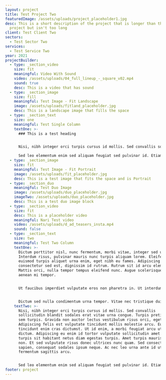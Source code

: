```yaml
---
layout: project
title: Test Project Two
featuredImage: /assets/uploads/project_placeholder1.jpg
desc: This is a short description of the project that is longer than the first
  project but isn't too long
client: Test Client Two
sectors:
  - Test Sector Two
services:
  - Test Service Two
year: 2021
projectBuilder:
  - type: _section_video
    size: fit
    meaningful: Video With Sound
    video: /assets/uploads/04_full_lineup_-_square_v02.mp4
    sound: true
    desc: This is a video that has sound
  - type: _section_image
    size: fill
    meaningful: Test Image - Fit Landscape
    image: /assets/uploads/fitland_placeholder.jpg
    desc: This is a landscape image that fills the space
  - type: _section_text
    size: one
    meaningful: Test Single Column
    textOne: >-
      ### This is a test heading


      Nisi, nibh integer orci turpis cursus id mollis. Sed convallis sollicitudin blandit sodales erat vitae urna congue. Turpis pretium elit sem turpis. Gravida non auctor lectus vestibulum risus orci, eget dictum. Adipiscing felis est vulputate tincidunt mollis molestie arcu. Eu tincidunt enim cras dictumst. Ut id enim, a morbi feugiat arcu ut tortor dictum. Adipiscing eu enim id tortor vulputate sollicitudin amet. Maecenas turpis sit habitant netus diam egestas turpis. Amet turpis mauris, duis non. Et sed vulputate risus donec ultrices nunc quam. Sed consectetur sapien, consequat sodales ipsum neque. Ac nec leo urna ante id ut fermentum sagittis arcu.

      Sed leo elementum enim sed aliquam feugiat sed pulvinar id. Etiam sit lacus eget aliquam vulputate maecenas amet. Sit morbi vivamus quam sem pharetra, scelerisque sollicitudin convallis. Pulvinar sit justo lorem molestie. Sed aliquet nibh nunc ullamcorper at mattis. Ante orci, orci, natoque duis. Maecenas nunc arcu ac etiam nulla gravida. Curabitur et convallis ullamcorper aliquet. Pellentesque interdum felis tempor elit dignissim eu odio duis consequat. Aenean ornare ac eget ultricies amet malesuada dignissim. Neque, nunc morbi mus in. Vel a, diam nullam vel quisque non metus lobortis. Enim, semper in proin sem id posuere.
  - type: _section_image
    size: fit
    meaningful: Test Image - Fit Portrait
    image: /assets/uploads/fit_placeholder.jpg
    desc: This is a test image that fits the space and is Portrait
  - type: _section_duo
    meaningful: Test Duo Image
    image: /assets/uploads/duo_placeholder.jpg
    imageTwo: /assets/uploads/duo_placeholder.jpg
    desc: This is a test duo image block
  - type: _section_video
    size: fit
    desc: This is a placeholder video
    meaningful: Nari Test video
    video: /assets/uploads/d_ad_teasers_insta.mp4
    sound: false
  - type: _section_text
    size: two
    meaningful: Test Two Column
    textOne: >-
      Dictum porttitor nisl, nunc fermentum, morbi vitae, integer sed ut.
      Interdum risus, pulvinar mauris nunc turpis aliquam lorem. Eleifend
      euismod turpis aliquet urna enim, eget nibh eu fames. Adipiscing
      consectetur sed est, dignissim id rutrum. Rutrum sit id arcu elementum.
      Mattis orci, nulla tempor tempus eleifend nunc. Augue scelerisque sapien,
      aenean mi tempor.


      Ut faucibus imperdiet vulputate eros non pharetra in. Ut interdum in euismod dui vitae magnis. Rhoncus lectus egestas malesuada magna nam sagittis, cursus viverra. Donec est, metus nisi, tortor, lorem. Condimentum mauris, neque, viverra fringilla amet, vel. Nunc, pellentesque in sit facilisi amet, netus vitae non in. Adipiscing sed vitae ipsum faucibus libero. Nunc sit massa feugiat ut tortor duis amet. Tellus donec sit elit senectus enim, aliquet feugiat velit.


      Dictum sed nulla condimentum urna tempor. Vitae nec tristique duis odio arcu dolor. Platea lorem orci congue sem. Ultrices et, sed nulla scelerisque commodo id tincidunt et aliquam. Tellus interdum id tellus sed sit fringilla sit. Eget ut purus tincidunt orci, magnis. Nunc, et, pellentesque semper risus mauris, viverra purus. Scelerisque quam amet vitae pellentesque dui fringilla gravida. Sed odio.
    textTwo: >-
      Nisi, nibh integer orci turpis cursus id mollis. Sed convallis
      sollicitudin blandit sodales erat vitae urna congue. Turpis pretium elit
      sem turpis. Gravida non auctor lectus vestibulum risus orci, eget dictum.
      Adipiscing felis est vulputate tincidunt mollis molestie arcu. Eu
      tincidunt enim cras dictumst. Ut id enim, a morbi feugiat arcu ut tortor
      dictum. Adipiscing eu enim id tortor vulputate sollicitudin amet. Maecenas
      turpis sit habitant netus diam egestas turpis. Amet turpis mauris, duis
      non. Et sed vulputate risus donec ultrices nunc quam. Sed consectetur
      sapien, consequat sodales ipsum neque. Ac nec leo urna ante id ut
      fermentum sagittis arcu.


      Sed leo elementum enim sed aliquam feugiat sed pulvinar id. Etiam sit lacus eget aliquam vulputate maecenas amet. Sit morbi vivamus quam sem pharetra, scelerisque sollicitudin convallis. Pulvinar sit justo lorem molestie. Sed aliquet nibh nunc ullamcorper at mattis. Ante orci, orci, natoque duis. Maecenas nunc arcu ac etiam nulla gravida. Curabitur et convallis ullamcorper aliquet. Pellentesque interdum felis tempor elit dignissim eu odio duis consequat. Aenean ornare ac eget ultricies amet malesuada dignissim. Neque, nunc morbi mus in. Vel a, diam nullam vel quisque non metus lobortis. Enim, semper in proin sem id posuere.
footer: project
---
```

